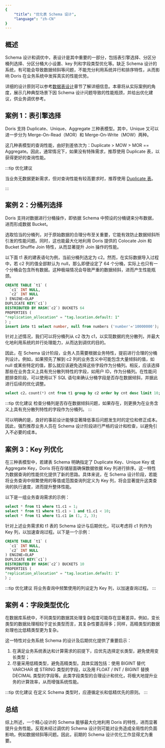 ```yaml
---
{
    "title": "优化表 Schema 设计",
    "language": "zh-CN"
}
---
```


<!-- 
Licensed to the Apache Software Foundation (ASF) under one
or more contributor license agreements.  See the NOTICE file
distributed with this work for additional information
regarding copyright ownership.  The ASF licenses this file
to you under the Apache License, Version 2.0 (the
"License"); you may not use this file except in compliance
with the License.  You may obtain a copy of the License at

  http://www.apache.org/licenses/LICENSE-2.0

Unless required by applicable law or agreed to in writing,
software distributed under the License is distributed on an
"AS IS" BASIS, WITHOUT WARRANTIES OR CONDITIONS OF ANY
KIND, either express or implied.  See the License for the
specific language governing permissions and limitations
under the License.
-->

## 概述

Schema 设计和调优中，表设计是其中重要的一部分，包括表引擎选择、分区分桶列选择、分区分桶大小设置、key 列和字段类型优化等。缺乏 Schema 设计的系统，有可能会导致数据倾斜等问题，不能充分利用系统并行和排序特性，从而影响 Doris 在业务系统中发挥真实的性能优势。

详细的设计原则可以参考[数据表设计](../../../table-design/overview.md)章节了解详细信息。本章将从实际案例的角度，展示几种典型场景下因 Schema 设计问题导致的性能瓶颈，并给出优化建议，供业务调优参考。

## 案例 1：表引擎选择

Doris 支持 Duplicate、Unique、Aggregate 三种表模型。其中，Unique 又可以进一步分为 Merge-On-Read（MOR）和 Merge-On-Write（MOW）两种。

这几种表模型的查询性能，由好到差依次为：Duplicate > MOW > MOR == Aggregate。因此，通常情况下，如果没有特殊需求，推荐使用 Duplicate 表，以获得更好的查询性能。

:::tip 优化建议

当业务无数据更新需求，但对查询性能有较高要求时，推荐使用 [Duplicate 表](../../../table-design/data-model/duplicate.md)。

:::

## 案例 2：分桶列选择

Doris 支持对数据进行分桶操作，即依据 Schema 中预设的分桶键来分布数据，进而形成数据 Bucket。

选取恰当的分桶列，对于原始数据的合理分布至关重要，它能有效防止数据倾斜所引发的性能问题。同时，这也能最大化地利用 Doris 提供的 Colocate Join 和 Bucket Shuffle Join 特性，从而显著提升 Join 操作的性能。

以下面 t1 表的建表语句为例，当前分桶列选定为 c2。然而，在实际数据导入过程中，若 c2 列的值全部默认为 null，那么即便设定了 64 个分桶，实际上也只有一个分桶会包含所有数据。这种极端情况会导致严重的数据倾斜，进而产生性能瓶颈。

```sql
CREATE TABLE `t1` (
  `c1` INT NULL,
  `c2` INT NULL
) ENGINE=OLAP
DUPLICATE KEY(`c1`)
DISTRIBUTED BY HASH(`c2`) BUCKETS 64
PROPERTIES (
"replication_allocation" = "tag.location.default: 1"
）;
insert into t1 select number, null from numbers ('number'='10000000');
```

针对上述情况，我们可以将分桶列从 c2 改为 c1，以实现数据的充分散列，并最大化地利用系统的并行处理能力，从而达到调优的目的。

因此，在 Schema 设计阶段，业务人员需要根据业务特性，提前进行合理的分桶列设计。例如，如果预先了解到 c2 列的业务含义中可能包含大量倾斜的值，如 null 或某些特定的值，那么就应该避免选择这些字段作为分桶列。相反，应该选择那些在业务含义上具有充分散列特性的字段，如用户 ID，作为分桶列。在性能问题排查阶段，可以使用以下 SQL 语句来确认分桶字段是否存在数据倾斜，并据此进行后续的优化调整。

```sql
select c2，count(*) cnt from t1 group by c2 order by cnt desc limit 10;
```

:::tip 优化建议
检查分桶列是否存在数据倾斜问题，如果存在，则更换为在业务含义上具有充分散列特性的字段作为分桶列。
:::

可以明确的是，良好的事前设计能够显著降低事后问题发生时的定位和修正成本。因此，强烈推荐业务人员在 Schema 设计阶段进行严格的设计和检查，以避免引入不必要的成本。

## 案例 3：Key 列优化

在三种表模型中，若建表 Schema 明确指定了 Duplicate Key、Unique Key 或 Aggregate Key，Doris 将在存储层面确保数据依据 Key 列进行排序。这一特性为数据查询的性能优化提供了新的思路。具体来说，在 Schema 设计阶段，若能将业务查询中频繁使用的等值或范围查询列定义为 Key 列，将会显著提升这类查询的执行速度，进而提升整体性能。

以下是一组业务查询需求的示例：

```sql
select * from t1 where t1.c1 = 1;
select * from t1 where t1.c1 > 1 and t1.c1 < 10;
select * from t1 where t1.c1 in (1, 2, 3);
```

针对上述业务需求和 t1 表的 Schema 设计与后期优化，可以考虑将 c1 列作为 Key 列，以加速查询过程。以下是一个示例：

```sql
CREATE TABLE `t1` (
  `c1` INT NULL,
  `c2` INT NULL
) ENGINE=OLAP
DUPLICATE KEY(`c1`)
DISTRIBUTED BY HASH(`c2`) BUCKETS 10
PROPERTIES (
"replication_allocation" = "tag.location.default: 1"
）;
```

:::tip 优化建议
将业务查询中频繁使用的列设定为 Key 列，以加速查询过程。
:::

## 案例 4：字段类型优化

在数据库系统中，不同类型的数据其处理复杂程度可能存在显著差异。例如，变长类型的数据处理相较于定长类型而言，其复杂性要高得多；同样，高精类型的数据处理也比低精类型更为复杂。

这一特性对业务系统 Schema 的设计及后期优化提供了重要启示：

1. 在满足业务系统表达和计算需求的前提下，应优先选择定长类型，避免使用变长类型；
2. 尽量采用低精类型，避免高精类型。具体实践包括：使用 BIGINT 替代 VARCHAR 或 STRING 类型的字段，以及用 FLOAT / INT / BIGINT 替换 DECIMAL 类型的字段等。此类字段类型的合理设计和优化，将极大地提升业务的计算效率，从而增强系统性能。

:::tip 优化建议
在定义 Schema 类型时，应遵循定长和低精优先的原则。
:::

## 总结

综上所述，一个精心设计的 Schema 能够最大化地利用 Doris 的特性，进而显著提升业务性能。反观未经过调优的 Schema 设计则可能对业务造成全局性的负面影响，例如数据倾斜等问题。因此，前期的 Schema 设计优化工作显得尤为重要。
